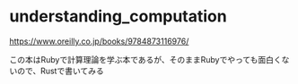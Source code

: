 # understanding_computation
https://www.oreilly.co.jp/books/9784873116976/

この本はRubyで計算理論を学ぶ本であるが、そのままRubyでやっても面白くないので、Rustで書いてみる

